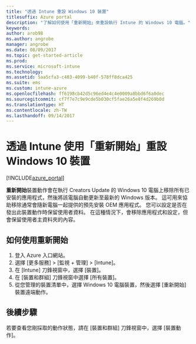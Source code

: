 ```yaml
---
title: "透過 Intune 重設 Windows 10 裝置"
titlesuffix: Azure portal
description: "了解如何使用「重新開始」來重設執行 Intune 的 Windows 10 電腦。"
keywords: 
author: arob98
ms.author: angrobe
manager: angrobe
ms.date: 08/09/2017
ms.topic: get-started-article
ms.prod: 
ms.service: microsoft-intune
ms.technology: 
ms.assetid: 5aa5cfa3-c483-4099-b40f-578ff8dca425
ms.suite: ems
ms.custom: intune-azure
ms.openlocfilehash: ff6198cb42d5c96ed4e4c4e0009a8bbd6f6a0dec
ms.sourcegitcommit: cf7f7e7c9e9cde5b030cf5fae26a5e8f4d269b0d
ms.translationtype: HT
ms.contentlocale: zh-TW
ms.lasthandoff: 09/14/2017
---
```

# <a name="use-fresh-start-to-reset-windows-10-devices-with-intune"></a>透過 Intune 使用「重新開始」重設 Windows 10 裝置


[!INCLUDE[azure_portal](./includes/azure_portal.md)]

**重新開始**裝置動作會在執行 Creators Update 的 Windows 10 電腦上移除所有已安裝的應用程式，然後將該電腦自動更新至最新的 Windows 版本。
這可用來協助移除通常會隨新電腦一起提供的預先安裝 OEM 應用程式。 您可以設定是否在發出此裝置動作時保留使用者資料。 在這種情況下，會移除應用程式和設定，但會保留使用者主資料夾的內容。

## <a name="how-to-use-fresh-start"></a>如何使用重新開始

1. 登入 Azure 入口網站。
2. 選擇 [更多服務]  >  [監視 + 管理]  >  [Intune]。
3. 在 [Intune] 刀鋒視窗中，選擇 [裝置]。
4. 在 [裝置和群組] 刀鋒視窗中選擇 [所有裝置]。
5. 從您管理的裝置清單中，選擇 Windows 10 電腦裝置，然後選擇 [重新開始] 裝置遠端動作。

## <a name="next-steps"></a>後續步驟

若要查看您剛採取的動作狀態，請在 [裝置和群組] 刀鋒視窗中，選擇 [裝置動作]。

